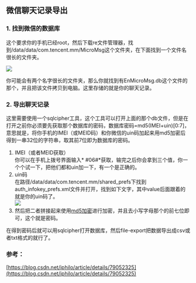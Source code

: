 ## 微信聊天记录导出  

### 1. 找到微信的数据库  

这个要求你的手机已经root，然后下载re文件管理器，找到/data/data/com.tencent.mm/MicroMsg这个文件夹，在下面找到一个文件名很长的文件夹。  

![](https://i.imgur.com/R90TnVt.png)   

你可能会有两个名字很长的文件夹，那么你就找到有EnMicroMsg.db这个文件的那个，并且把该文件拷贝到电脑。这里存储的就是你的聊天记录。  

### 2. 导出聊天记录  

这里需要使用一个sqlcipher工具，这个工具可以打开上面的那个db文件，但是在打开之前你必须要先获取那个数据库的密码，数据库密码=md5(IMEI+uin)[0:7]，意思就是，将你手机的IMEI（或MEID码）和你微信的uin码加起来用md5加密后得到一串32位的字符串，取其前7位即为数据库的密码。  

1. IMEI（或者MEID获取）  
   你可以在手机上拨号界面输入* #06#*获取，输完之后你会拿到三个值，你一个个试一下，把他们都和uin加一下，有一个是正确的。
2. uin码  
   在路径/data/data/com.tencent.mm/shared_prefs下找到auth_infokey_prefs.xml文件并打开，找到如下文字，其中value后面跟着的就是你的uin码了。  
  ![](https://i.imgur.com/DURYQDf.png) 
3. 然后把二者拼接起来使用[md5加密](https://md5jiami.51240.com/)进行加密，并且去小写字母那个的前七位即可，这个就是密码。  

在得到密码后就可以用sqlcipher打开数据库，然后file-export把数据导出成csv或者txt格式的就行了。  

### 参考：  

[https://blog.csdn.net/iphilo/article/details/79052325](https://blog.csdn.net/iphilo/article/details/79052325)